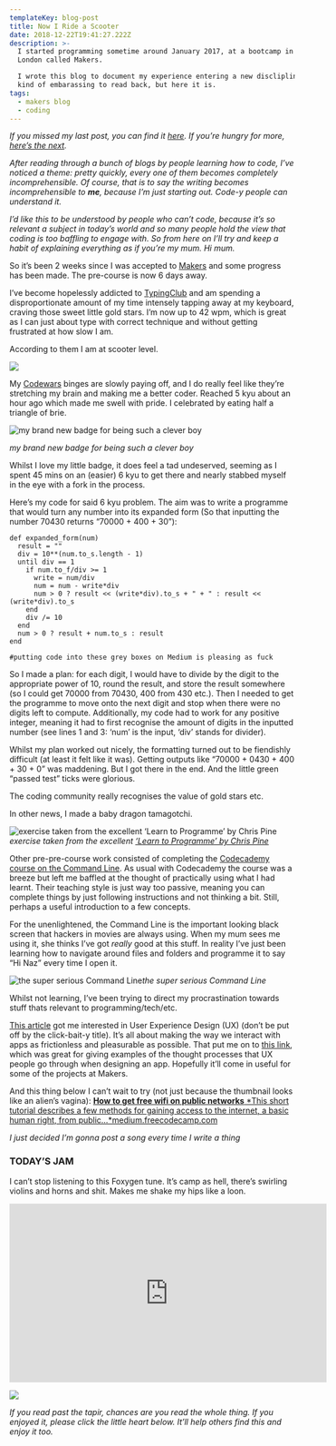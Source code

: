```yaml
---
templateKey: blog-post
title: Now I Ride a Scooter
date: 2018-12-22T19:41:27.222Z
description: >-
  I started programming sometime around January 2017, at a bootcamp in East
  London called Makers. 

  I wrote this blog to document my experience entering a new disclipline. It's
  kind of embarassing to read back, but here it is. 
tags:
  - makers blog
  - coding
---
```

*If you missed my last post, you can find it [here](https://medium.com/dude-wheres-my-code/mountains-and-warriors-33d849eba0c9#.8g8i2ot1x). If you’re hungry for more, [here’s the next](https://medium.com/codewhale/time-to-stop-floating-around-bdce613fefe7).*

*After reading through a bunch of blogs by people learning how to code, I’ve noticed a theme: pretty quickly, every one of them becomes completely incomprehensible. Of course, that is to say the writing becomes incomprehensible to **me**, because I’m just starting out. Code-y people can understand it.*

*I’d like this to be understood by people who can’t code, because it’s so relevant a subject in today’s world and so many people hold the view that coding is too baffling to engage with. So from here on I’ll try and keep a habit of explaining everything as if you’re my mum. Hi mum.*

So it’s been 2 weeks since I was accepted to [Makers](http://www.makersacademy.com/) and some progress has been made. The pre-course is now 6 days away.

I’ve become hopelessly addicted to [TypingClub](https://www.typingclub.com/) and am spending a disproportionate amount of my time intensely tapping away at my keyboard, craving those sweet little gold stars. I’m now up to 42 wpm, which is great as I can just about type with correct technique and without getting frustrated at how slow I am.

According to them I am at scooter level.

![](https://cdn-images-1.medium.com/max/2340/1*WeM_M87JkbAcSnspR630aA.png)

My [Codewars](http://codewars.com) binges are slowly paying off, and I do really feel like they’re stretching my brain and making me a better coder. Reached 5 kyu about an hour ago which made me swell with pride. I celebrated by eating half a triangle of brie.

![my brand new badge for being such a clever boy](https://cdn-images-1.medium.com/max/2000/1*iFmo7kdXMhkmiUTU41Hh9w.png)

*my brand new badge for being such a clever boy*

Whilst I love my little badge, it does feel a tad undeserved, seeming as I spent 45 mins on an (easier) 6 kyu to get there and nearly stabbed myself in the eye with a fork in the process.

Here’s my code for said 6 kyu problem. The aim was to write a programme that would turn any number into its expanded form (So that inputting the number 70430 returns “70000 + 400 + 30”):

    def expanded_form(num)
      result = ""
      div = 10**(num.to_s.length - 1)
      until div == 1
        if num.to_f/div >= 1
          write = num/div
          num = num - write*div
          num > 0 ? result << (write*div).to_s + " + " : result << (write*div).to_s
        end
        div /= 10
      end
      num > 0 ? result + num.to_s : result
    end

    #putting code into these grey boxes on Medium is pleasing as fuck

So I made a plan: for each digit, I would have to divide by the digit to the appropriate power of 10, round the result, and store the result somewhere (so I could get 70000 from 70430, 400 from 430 etc.). Then I needed to get the programme to move onto the next digit and stop when there were no digits left to compute. Additionally, my code had to work for any positive integer, meaning it had to first recognise the amount of digits in the inputted number (see lines 1 and 3: ‘num’ is the input, ‘div’ stands for divider).

Whilst my plan worked out nicely, the formatting turned out to be fiendishly difficult (at least it felt like it was). Getting outputs like “70000 + 0430 + 400 + 30 + 0” was maddening. But I got there in the end. And the little green “passed test” ticks were glorious.

The coding community really recognises the value of gold stars etc.

In other news, I made a baby dragon tamagotchi.

![exercise taken from the excellent [‘Learn to Programme’ by Chris Pine](https://pine.fm/LearnToProgram/)](https://cdn-images-1.medium.com/max/2000/1*IeJOrm976rbnMVlEZtv8vg.png)*exercise taken from the excellent [‘Learn to Programme’ by Chris Pine](https://pine.fm/LearnToProgram/)*

Other pre-pre-course work consisted of completing the [Codecademy course on the Command Line](https://www.codecademy.com/learn/learn-the-command-line). As usual with Codecademy the course was a breeze but left me baffled at the thought of practically using what I had learnt. Their teaching style is just way too passive, meaning you can complete things by just following instructions and not thinking a bit. Still, perhaps a useful introduction to a few concepts.

For the unenlightened, the Command Line is the important looking black screen that hackers in movies are always using. When my mum sees me using it, she thinks I’ve got *really* good at this stuff. In reality I’ve just been learning how to navigate around files and folders and programme it to say “Hi Naz” every time I open it.

![the super serious Command Line](https://cdn-images-1.medium.com/max/2000/1*Y2_IZlFRVLsT08_CgBI70g.png)*the super serious Command Line*

Whilst not learning, I’ve been trying to direct my procrastination towards stuff thats relevant to programming/tech/etc.

[This article](https://medium.freecodecamp.com/0-100-from-no-experience-to-a-6-figure-sf-design-job-in-12-months-cd7546034077) got me interested in User Experience Design (UX) (don’t be put off by the click-bait-y title). It’s all about making the way we interact with apps as frictionless and pleasurable as possible. That put me on to [this link](http://www.useronboard.com/), which was great for giving examples of the thought processes that UX people go through when designing an app. Hopefully it’ll come in useful for some of the projects at Makers.

And this thing below I can’t wait to try (not just because the thumbnail looks like an alien’s vagina):
[**How to get free wifi on public networks**
*This short tutorial describes a few methods for gaining access to the internet, a basic human right, from public…*medium.freecodecamp.com](https://medium.freecodecamp.com/free-wifi-on-public-networks-daf716cebc80)

*I just decided I’m gonna post a song every time I write a thing*

### **TODAY’S JAM**

I can’t stop listening to this Foxygen tune. It’s camp as hell, there’s swirling violins and horns and shit. Makes me shake my hips like a loon.

<center><iframe width="560" height="315" src="https://www.youtube.com/embed/_-tZ1gbc2pQ" frameborder="0" allowfullscreen></iframe></center>

![](https://cdn-images-1.medium.com/max/2000/1*tjJoW_Kmgc19RrnOcauZyg.png)

*If you read past the tapir, chances are you read the whole thing. If you enjoyed it, please click the little heart below. It’ll help others find this and enjoy it too.*
